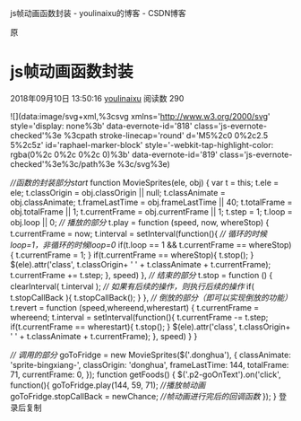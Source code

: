js帧动画函数封装 - youlinaixu的博客 - CSDN博客

原

# js帧动画函数封装

2018年09月10日 13:50:16  [youlinaixu](https://me.csdn.net/youlinaixu)  阅读数 290

![](data:image/svg+xml,%3csvg xmlns='http://www.w3.org/2000/svg' style='display: none%3b' data-evernote-id='818' class='js-evernote-checked'%3e %3cpath stroke-linecap='round' d='M5%2c0 0%2c2.5 5%2c5z' id='raphael-marker-block' style='-webkit-tap-highlight-color: rgba(0%2c 0%2c 0%2c 0)%3b' data-evernote-id='819' class='js-evernote-checked'%3e%3c/path%3e %3c/svg%3e)

*//函数的封装部分start*
function  MovieSprites(ele, obj)  {
var  t =  this;
t.ele = ele;
t.classOrigin = obj.classOrigin ||  null;
t.classAnimate = obj.classAnimate;
t.frameLastTime = obj.frameLastTime ||  40;
t.totalFrame = obj.totalFrame ||  1;
t.currentFrame = obj.currentFrame ||  1;
t.step =  1;
t.loop = obj.loop ||  0;
*// 播放的部分*
t.play =  function  (speed, now, whereStop)  {
t.currentFrame = now;
t.interval = setInterval(function(){
*// 循环的时候loop=1，非循环的时候loop=0*
if(t.loop ==  1  && t.currentFrame == whereStop) {
t.currentFrame =  1;
}
if(t.currentFrame == whereStop){
t.stop();
}
$(ele).attr('class', t.classOrigin+  ' '  + t.classAnimate + t.currentFrame);
t.currentFrame += t.step;
}, speed)
},
*// 结束的部分*
t.stop =  function  ()  {
clearInterval( t.interval );
*// 如果有后续的操作，则执行后续的操作*
if( t.stopCallBack ){
t.stopCallBack();
}
},
*// 倒放的部分（即可以实现倒放的功能）*
t.revert =  function  (speed,whereend,wherestart)  {
t.currentFrame = whereend;
t.interval = setInterval(function(){
t.currentFrame -= t.step;
if(t.currentFrame == wherestart){
t.stop();
}
$(ele).attr('class', t.classOrigin+  ' '  + t.classAnimate + t.currentFrame);
}, speed)
}
}

*// 调用的部分*
goToFridge =  new  MovieSprites($('.donghua'), {
classAnimate:  'sprite-bingxiang-',
classOrigin:  'donghua',
frameLastTime:  144,
totalFrame:  71,
currentFrame:  0,
});
function  getFoods()  {
$('.p2-goOnText').on('click',  function(){
goToFridge.play(144,  59,  71);  *//播放帧动画*
goToFridge.stopCallBack = newChance;  *//帧动画进行完后的回调函数*
});
}
登录后复制